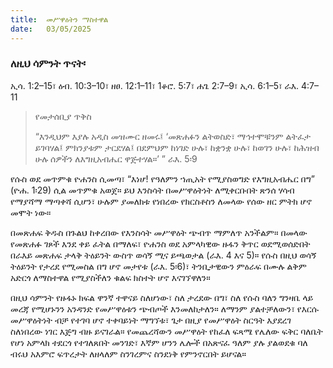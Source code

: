 ```yaml
---
title:  መሥዋዕትን ማስተዋል
date:   03/05/2025
---
```


### ለዚህ ሳምንት ጥናት፡
ኢሳ. 1:2–15፣ ዕብ. 10:3–10፣ ዘፀ. 12:1–11፣ 1ቆሮ. 5:7፣ ሐጌ 2:7–9፣ ኢሳ. 6:1–5፣ ራእ. 4:7–11

> <p>የመታሰቢያ ጥቅስ</p>
> “እንዲህም እያሉ አዲስ መዝሙር ዘመሩ፤ ‘መጽሐፉን ልትወስድ፣ ማኅተሞቹንም ልትፈታ ይገባሃል፤ ምክንያቱም ታርደሃል፤ በደምህም ከነገድ ሁሉ፣ ከቋንቋ ሁሉ፣ ከወገን ሁሉ፣ ከሕዝብ ሁሉ ሰዎችን ለእግዚአብሔር ዋጅተሃል።’ ” ራእ. 5፡9


የሱስ ወደ መጥምቁ ዮሐንስ ሲመጣ፣ “እነሆ! የዓለምን ኀጢአት የሚያስወግድ የእግዚአብሔር በግ” (ዮሐ. 1፡29) ሲል መጥምቁ አወጀ። ይህ እንስሳት በመሥዋዕትነት ለሚቀርቡበት ጽንሰ ሃሳብ የማያሻማ ማጣቀሻ ሲሆን፣ ሁሉም ያመለክቱ የነበረው የክርስቶስን ለመላው የሰው ዘር ምትክ ሆኖ መሞት ነው።

በመጽሐፍ ቅዱስ በጉልህ ከቀረበው የእንስሳት መሥዋዕት ጭብጥ ማምለጥ አንችልም። በመላው የመጽሐፉ ገጾች እንደ ቀይ ፈትል በማለፍ፣ ዮሐንስ ወደ አምላካዊው ዙፋን ቅጥር ወደሚወሰድበት በራእይ መጽሐፍ ታላቅ ትዕይንት ውስጥ ወሳኝ ሚና ይጫወታል (ራእ. 4 እና 5)። የሱስ በዚህ ወሳኝ ትዕይንት የታረደ የሚመስል በግ ሆኖ መታየቱ (ራእ. 5፡6)፣ ትንቢታዊውን ምዕራፍ በሙሉ ልቅም አድርጎ ለማስተዋል የሚያስችለን ቁልፍ ክስተት ሆኖ እናገኘዋለን።

በዚህ ሳምንት የዙፋኑ ክፍል ዋንኛ ተዋናይ ስለሆነው፣ ስለ ታረደው በግ፣ ስለ የሱስ ባለን ግንዛቤ ላይ መረጃ የሚሆኑንን አንዳንድ የመሥዋዕቱን ጭብጦች እንመለከታለን። ለማንም ያልተቻለውን፣ የእርሱ መሥዋዕትነት ብቻ የተገባ ሆኖ ተቀባይነት ማግኘቱ፣ ጌታ በዚያ የመሥዋዕት ስርዓት እያደረገ ስለነበረው ነገር እጅግ ብዙ ይናገራል። የመጨረሻውን መሥዋዕት የከፈለ ፍጻሜ የሌለው ፍቅር ባለቤት የሆነ አምላክ ተደርጎ የተገለጸበት መንገድ፣ እኛም ሆንን ሌሎች በአጽናፈ ዓለም ያሉ ያልወደቁ ባለ ብሩህ አእምሮ ፍጥረታት ለዘላለም ስንገረምና ስንደነቅ የምንኖርበት ይሆናል።